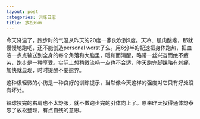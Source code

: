 ```yaml
---
layout: post
categories: 训练日志
title: 放松6km
---
```


今天降温了，跑步时的气温从昨天的20度一家伙吹到9度。天冷、肌肉酸疼，那就慢慢地跑吧，还不能创造personal worst了么。用6分半的配速把身体跑热，把血液一点点输送到全身的每个角落和大脑里，暖和而清醒，略带一丝兴奋而绝不疲劳，跑步是一种享受。实际上想稍微流畅一点也不合适，昨天跑完脚踝略有刺痛，加快就显现，时时提醒不要逾界。

这种极轻微的小伤是一种良好的训练提示，当然像今天这样的强度对它只有好处没有坏处。

铅球投完的右肩也不太舒服，就不做跑步完的引体向上了。原来昨天投得通体舒泰忘了放松整理，有点自残的意思。
